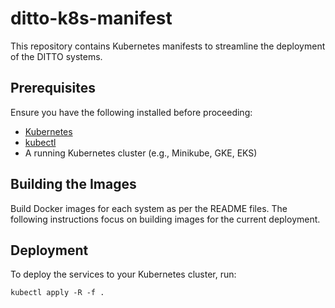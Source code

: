 # ditto-k8s-manifest

This repository contains Kubernetes manifests to streamline the deployment of the DITTO systems.

## Prerequisites

Ensure you have the following installed before proceeding:

- [Kubernetes](https://kubernetes.io/docs/setup/)
- [kubectl](https://kubernetes.io/docs/tasks/tools/install-kubectl/)
- A running Kubernetes cluster (e.g., Minikube, GKE, EKS)

## Building the Images

Build Docker images for each system as per the README files. The following instructions focus on building images for the current deployment.

## Deployment

To deploy the services to your Kubernetes cluster, run:

```shell
kubectl apply -R -f .
```
